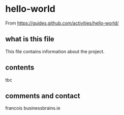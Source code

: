 # hello-world
From https://guides.github.com/activities/hello-world/

## what is this file
This file contains information about the project. 

## contents
tbc

## comments and contact
francois
businessbrains.ie
